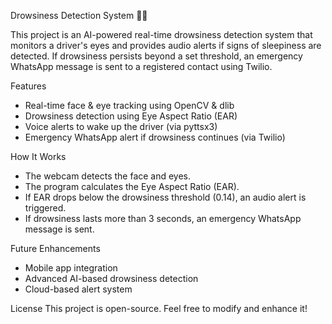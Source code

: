 Drowsiness Detection System 🚗💤

This project is an AI-powered real-time drowsiness detection system that monitors a driver's eyes and provides audio alerts if signs of sleepiness are detected. If drowsiness persists beyond a set threshold, an emergency WhatsApp message is sent to a registered contact using Twilio.

Features
- Real-time face & eye tracking using OpenCV & dlib
- Drowsiness detection using Eye Aspect Ratio (EAR)
- Voice alerts to wake up the driver (via pyttsx3)
- Emergency WhatsApp alert if drowsiness continues (via Twilio)

How It Works
- The webcam detects the face and eyes.
- The program calculates the Eye Aspect Ratio (EAR).
- If EAR drops below the drowsiness threshold (0.14), an audio alert is triggered.
- If drowsiness lasts more than 3 seconds, an emergency WhatsApp message is sent.

Future Enhancements
- Mobile app integration
- Advanced AI-based drowsiness detection
- Cloud-based alert system

License
This project is open-source. Feel free to modify and enhance it!
